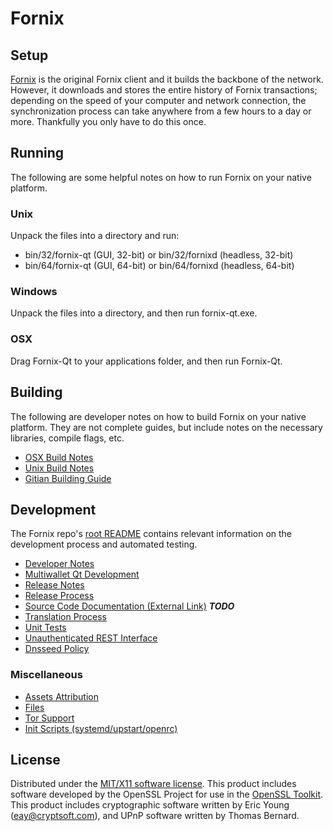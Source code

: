 Fornix
=====================

Setup
---------------------
[Fornix](http://fornix.co/) is the original Fornix client and it builds the backbone of the network. However, it downloads and stores the entire history of Fornix transactions; depending on the speed of your computer and network connection, the synchronization process can take anywhere from a few hours to a day or more. Thankfully you only have to do this once.

Running
---------------------
The following are some helpful notes on how to run Fornix on your native platform.

### Unix

Unpack the files into a directory and run:

- bin/32/fornix-qt (GUI, 32-bit) or bin/32/fornixd (headless, 32-bit)
- bin/64/fornix-qt (GUI, 64-bit) or bin/64/fornixd (headless, 64-bit)

### Windows

Unpack the files into a directory, and then run fornix-qt.exe.

### OSX

Drag Fornix-Qt to your applications folder, and then run Fornix-Qt.

Building
---------------------
The following are developer notes on how to build Fornix on your native platform. They are not complete guides, but include notes on the necessary libraries, compile flags, etc.

- [OSX Build Notes](build-osx.md)
- [Unix Build Notes](build-unix.md)
- [Gitian Building Guide](gitian-building.md)

Development
---------------------
The Fornix repo's [root README](https://github.com/FornixCoin/fornix/blob/master/README.md) contains relevant information on the development process and automated testing.

- [Developer Notes](developer-notes.md)
- [Multiwallet Qt Development](multiwallet-qt.md)
- [Release Notes](release-notes.md)
- [Release Process](release-process.md)
- [Source Code Documentation (External Link)](https://dev.visucore.com/bitcoin/doxygen/) ***TODO***
- [Translation Process](translation_process.md)
- [Unit Tests](unit-tests.md)
- [Unauthenticated REST Interface](REST-interface.md)
- [Dnsseed Policy](dnsseed-policy.md)

### Miscellaneous
- [Assets Attribution](assets-attribution.md)
- [Files](files.md)
- [Tor Support](tor.md)
- [Init Scripts (systemd/upstart/openrc)](init.md)

License
---------------------
Distributed under the [MIT/X11 software license](http://www.opensource.org/licenses/mit-license.php).
This product includes software developed by the OpenSSL Project for use in the [OpenSSL Toolkit](https://www.openssl.org/). This product includes
cryptographic software written by Eric Young ([eay@cryptsoft.com](mailto:eay@cryptsoft.com)), and UPnP software written by Thomas Bernard.
